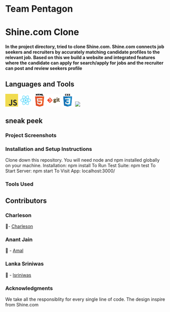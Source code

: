 #  Team Pentagon
#  Shine.com Clone

<div>
  <h4>
In the project directory, tried to clone Shine.com.  
Shine.com connects job seekers and recruiters by accurately matching candidate profiles to the relevant job. Based on this we build a website and integrated features where the candidate can apply for search/apply for jobs and the recruiter can post and review seekers profile
    </h4>
 </div>

## Languages and Tools

<code><img height="40" src="https://raw.githubusercontent.com/github/explore/80688e429a7d4ef2fca1e82350fe8e3517d3494d/topics/javascript/javascript.png"></code>
<code><img height="40" src="https://raw.githubusercontent.com/github/explore/80688e429a7d4ef2fca1e82350fe8e3517d3494d/topics/react/react.png"></code>
<code><img height="40" src="https://raw.githubusercontent.com/github/explore/80688e429a7d4ef2fca1e82350fe8e3517d3494d/topics/html/html.png"></code>
<code><img height="40" src="https://raw.githubusercontent.com/github/explore/80688e429a7d4ef2fca1e82350fe8e3517d3494d/topics/git/git.png"></code>
<code><img height="40" src="https://raw.githubusercontent.com/github/explore/80688e429a7d4ef2fca1e82350fe8e3517d3494d/topics/css/css.png"></code>
<code><img height="40" src="https://raw.githubusercontent.com/github/explore/80688e429a7d4ef2fca1e82350fe8e3517d3494d/topics/materialui/materialui.png"></code>


## sneak peek


### Project Screenshots

### Installation and Setup Instructions

Clone down this repository. You will need node and npm installed globally on your machine. Installation: npm install To Run Test Suite: npm test To Start Server: npm start To Visit App: localhost:3000/

### Tools Used

## Contributors
 <h3>Charleson</h3>👨‍- <a href="" >Charleson</a>
<h3>Anant Jain</h3>👨‍ -  <a href="">Amal</a> 
<h3>Lanka Sriniwas</h3> 👨‍ - <a href="">lsriniwas</a>

### Acknowledgments
<div>
  We take all the responsiblity for every single line of code. The design inspire from Shine.com
</div>
